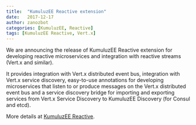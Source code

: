 ```yaml
---
title:  "KumuluzEE Reactive extension"
date:   2017-12-17
author: zanozbot
categories: [KumuluzEE, Reactive]
tags: [KumuluzEE Reactive, Vert.x]
---
```


We are announcing the release of KumuluzEE Reactive extension for developing reactive microservices and integration with reactive streams (Vert.x and similar).

<!--more-->

It provides integration with Vert.x distributed event bus, integration with Vert.x service discovery, easy-to-use annotations for developing microservices that listen to or produce messages on the Vert.x distributed event bus and a service discovery bridge for importing and exporting services from Vert.x Service Discovery to KumuluzEE Discovery (for Consul and etcd).

More details at [KumuluzEE Reactive](https://github.com/kumuluz/kumuluzee-reactive).